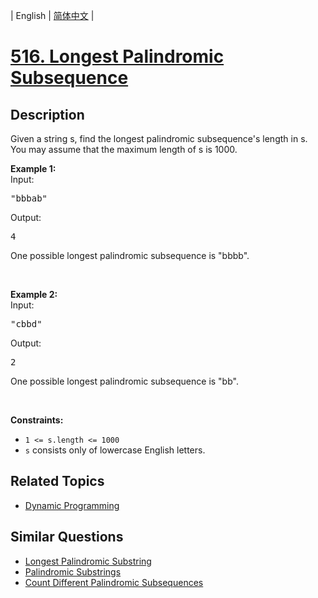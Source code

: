 
| English | [简体中文](README.md) |

# [516. Longest Palindromic Subsequence](https://leetcode-cn.com/problems/longest-palindromic-subsequence/)

## Description

<p>Given a string s, find the longest palindromic subsequence&#39;s length in s. You may assume that the maximum length of s is 1000.</p>

<p><b>Example 1:</b><br />
Input:</p>

<pre>
&quot;bbbab&quot;
</pre>
Output:

<pre>
4
</pre>
One possible longest palindromic subsequence is &quot;bbbb&quot;.

<p>&nbsp;</p>

<p><b>Example 2:</b><br />
Input:</p>

<pre>
&quot;cbbd&quot;
</pre>
Output:

<pre>
2
</pre>
One possible longest palindromic subsequence is &quot;bb&quot;.
<p>&nbsp;</p>
<p><strong>Constraints:</strong></p>

<ul>
	<li><code>1 &lt;= s.length &lt;= 1000</code></li>
	<li><code>s</code> consists only of lowercase English letters.</li>
</ul>


## Related Topics

- [Dynamic Programming](https://leetcode-cn.com/tag/dynamic-programming)

## Similar Questions

- [Longest Palindromic Substring](../longest-palindromic-substring/README_EN.md)
- [Palindromic Substrings](../palindromic-substrings/README_EN.md)
- [Count Different Palindromic Subsequences](../count-different-palindromic-subsequences/README_EN.md)

